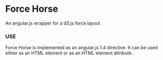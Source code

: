 # Force Horse

An angular.js wrapper for a d3.js force layout

### USE

Force Horse is implemented as an angular.js 1.4 directive. It can be used either as an HTML element or as an HTML element attribute.

<force-horse options="ctrl.options"></force-horse>

<div force-horse options="ctrl.options"></div>
